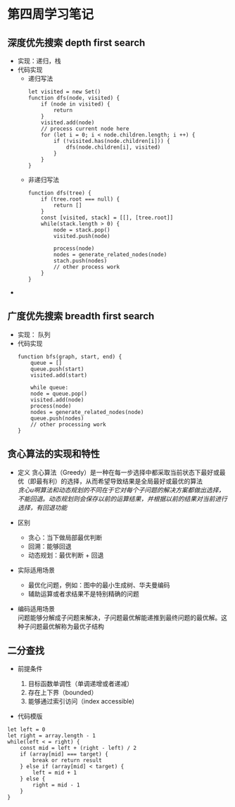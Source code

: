# 第四周学习笔记
## 深度优先搜索 depth first search
* 实现：递归，栈
* 代码实现
  * 递归写法
    ```
    let visited = new Set()
    function dfs(node, visited) {
        if (node in visited) {
            return
        }
        visited.add(node)
        // process current node here
        for (let i = 0; i < node.children.length; i ++) {
            if (!visited.has(node.children[i])) {
                dfs(node.children[i], visited)
            }
        }
    }
    ```
  * 非递归写法
    ```
    function dfs(tree) {
        if (tree.root === null) {
            return []
        }
        const [visited, stack] = [[], [tree.root]]
        while(stack.length > 0) {
            node = stack.pop()
            visited.push(node)

            process(node)
            nodes = generate_related_nodes(node)
            stach.push(nodes)
            // other process work
        }
    }
    ```
* 
## 广度优先搜索 breadth first search
* 实现： 队列
* 代码实现
  ```
  function bfs(graph, start, end) {
      queue = []
      queue.push(start)
      visited.add(start)

      while queue: 
      node = queue.pop()
      visited.add(node)
      process(node)
      nodes = generate_related_nodes(node)
      queue.push(nodes)
      // other processing work
  }
  ```

## 贪心算法的实现和特性
* 定义
    贪心算法（Greedy）是一种在每一步选择中都采取当前状态下最好或最优（即最有利）的选择，从而希望导致结果是全局最好或最优的算法  
    *贪心u啊算法和动态规划的不同在于它对每个子问题的解决方案都做出选择，不能回退。动态规划则会保存以前的运算结果，并根据以前的结果对当前进行选择，有回退功能*  
* 区别
    * 贪心：当下做局部最优判断
    * 回溯：能够回退
    * 动态规划：最优判断 + 回退
* 实际适用场景
  * 最优化问题，例如：图中的最小生成树、华夫曼编码
  * 辅助运算或者求结果不是特别精确的问题  

* 编码适用场景  
  问题能够分解成子问题来解决，子问题最优解能递推到最终问题的最优解。这种子问题最优解称为最优子结构

## 二分查找
* 前提条件
    1. 目标函数单调性（单调递增或者递减）
    2. 存在上下界（bounded）
    3. 能够通过索引访问（index accessible)

* 代码模版
```
let left = 0
let right = array.length - 1
while(left < = right) {
    const mid = left + (right - left) / 2
    if (array[mid] === target) {
        break or return result
    } else if (array[mid] < target) {
        left = mid + 1
    } else {
        right = mid - 1
    }
}
```